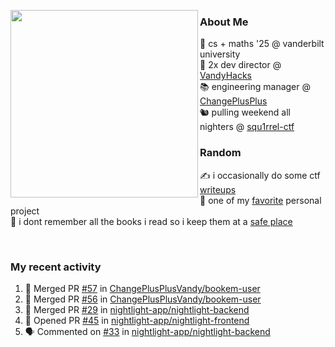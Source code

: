 <!-- 
Hey what are you doing here? 
I admire your curiosity tho
Shoot me an email (zinean00 at gmail dot com)
Let's connect! 
-->

<p float="left">
  <img src='https://imgur.com/nGM66Ev.png' width='300' align="left">
  <p>
    
  <h3>About Me</h3>
  🏫 cs + maths '25 @ vanderbilt university <br>
  🌊 2x dev director @ <a href="https://github.com/vandyhacks">VandyHacks</a> <br>
  📚 engineering manager @ <a href="https://github.com/changeplusplusvandy">ChangePlusPlus<a> <br>
  🐿 pulling weekend all nighters @ <a href="https://github.com/squ1rrel-ctf">squ1rrel-ctf</a> <br>
  
  <h3>Random</h3>
  ✍️ i occasionally do some ctf <a href="https://squ1rrel.dev/author/zineanteoh">writeups</a> <br>
  📱 one of my <a href="https://github.com/zineanteoh/vinkybox-app">favorite</a> personal project<br>
  📖 i dont remember all the books i read so i keep them at a <a href="https://www.goodreads.com/user/show/80901669-zi">safe place</a>
  </p>
  
</p>

<br>
<!-- <i>generated by <a href="https://labs.openai.com/s/0hW1r6PFYo3Zh0a7UoxK2AMp" target="_blank">dall-e 2</a></i> -->

<h3>My recent activity</h3>

<!--START_SECTION:activity-->
1. 🎉 Merged PR [#57](https://github.com/ChangePlusPlusVandy/bookem-user/pull/57) in [ChangePlusPlusVandy/bookem-user](https://github.com/ChangePlusPlusVandy/bookem-user)
2. 🎉 Merged PR [#56](https://github.com/ChangePlusPlusVandy/bookem-user/pull/56) in [ChangePlusPlusVandy/bookem-user](https://github.com/ChangePlusPlusVandy/bookem-user)
3. 🎉 Merged PR [#29](https://github.com/nightlight-app/nightlight-backend/pull/29) in [nightlight-app/nightlight-backend](https://github.com/nightlight-app/nightlight-backend)
4. 💪 Opened PR [#45](https://github.com/nightlight-app/nightlight-frontend/pull/45) in [nightlight-app/nightlight-frontend](https://github.com/nightlight-app/nightlight-frontend)
5. 🗣 Commented on [#33](https://github.com/nightlight-app/nightlight-backend/issues/33) in [nightlight-app/nightlight-backend](https://github.com/nightlight-app/nightlight-backend)
<!--END_SECTION:activity-->
